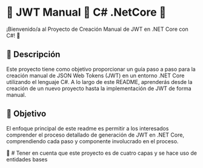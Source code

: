 ﻿# 🚀 JWT Manual 🫧 C# .NetCore 🚦

¡Bienvenido/a al Proyecto de Creación Manual de JWT en .NET Core con C#! 🚀

## 🧩 Descripción

Este proyecto tiene como objetivo proporcionar un guía paso a paso para la creación manual de JSON Web Tokens (JWT) en un entorno .NET Core utilizando el lenguaje C#. A lo largo de este README, aprenderás desde la creación de un nuevo proyecto hasta la implementación de JWT de forma manual.


## 🎯 Objetivo

El enfoque principal de este readme es permitir a los interesados comprender el proceso detallado de generación de JWT en .NET Core, comprendiendo cada paso y componente involucrado en el proceso.

🩷 # Tener en cuenta que este proyecto es de cuatro capas y se hace uso de entidades bases

